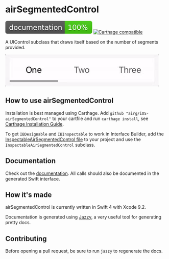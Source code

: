 # airSegmentedControl

[![Documentation](https://raw.githubusercontent.com/airG/iOS-airSegmentedControl/master/docs/badge.svg?sanitize=true)](https://airg.github.io/iOS-airSegmentedControl/)
[![Carthage compatible](https://img.shields.io/badge/Carthage-compatible-4BC51D.svg?style=flat)](https://github.com/Carthage/Carthage)

A UIControl subclass that draws itself based on the number of segments provided.

![Example](https://raw.githubusercontent.com/airG/iOS-airSegmentedControl/master/AirSegmentedControlExample.gif)

## How to use airSegmentedControl

Installation is best managed using Carthage. Add `github "airg/iOS-airSegmentedControl"` to your cartfile and run `carthage install`, see [Carthage Installation Guide](https://github.com/Carthage/Carthage#if-youre-building-for-ios-tvos-or-watchos).

To get `IBDesignable` and `IBInspectable` to work in Interface Builder, add the [InspectableAirSegmentedControl file](https://github.com/airG/iOS-airSegmentedControl/blob/master/AirSegmentedControl/InspectableAirSegmentedControl.swift) to your project and use the `InspectableAirSegmentedControl` subclass.

## Documentation

Check out the [documentation](https://airg.github.io/iOS-airSegmentedControl/). All calls should also be documented in the generated Swift interface.


## How it's made

airSegmentedControl is currently written in Swift 4 with Xcode 9.2.

Documentation is generated using [Jazzy](https://github.com/realm/jazzy), a very useful tool for generating pretty docs.


## Contributing

Before opening a pull request, be sure to run `jazzy` to regenerate the docs.

